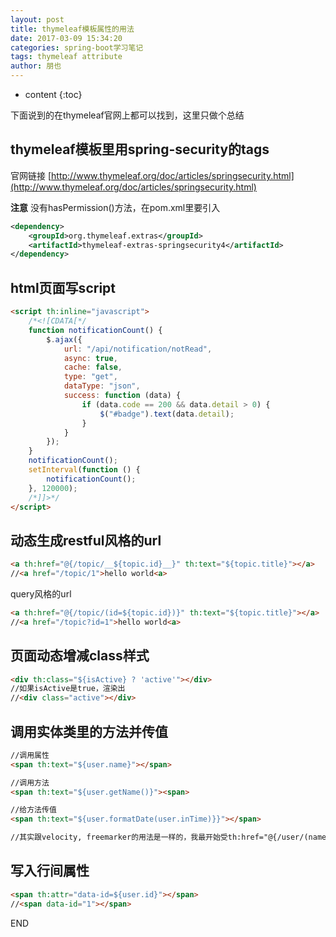 ```yaml
---
layout: post
title: thymeleaf模板属性的用法
date: 2017-03-09 15:34:20
categories: spring-boot学习笔记
tags: thymeleaf attribute
author: 朋也
---
```


* content
{:toc}

下面说到的在thymeleaf官网上都可以找到，这里只做个总结

## thymeleaf模板里用spring-security的tags

官网链接 [http://www.thymeleaf.org/doc/articles/springsecurity.html](http://www.thymeleaf.org/doc/articles/springsecurity.html)

**注意** 没有hasPermission()方法，在pom.xml里要引入

```xml
<dependency>
    <groupId>org.thymeleaf.extras</groupId>
    <artifactId>thymeleaf-extras-springsecurity4</artifactId>
</dependency>
```




## html页面写script

```html
<script th:inline="javascript">
    /*<![CDATA[*/
    function notificationCount() {
        $.ajax({
            url: "/api/notification/notRead",
            async: true,
            cache: false,
            type: "get",
            dataType: "json",
            success: function (data) {
                if (data.code == 200 && data.detail > 0) {
                    $("#badge").text(data.detail);
                }
            }
        });
    }
    notificationCount();
    setInterval(function () {
        notificationCount();
    }, 120000);
    /*]]>*/
</script>
```

## 动态生成restful风格的url

```html
<a th:href="@{/topic/__${topic.id}__}" th:text="${topic.title}"></a>
//<a href="/topic/1">hello world<a>
```

query风格的url

```html
<a th:href="@{/topic/(id=${topic.id})}" th:text="${topic.title}"></a>
//<a href="/topic?id=1">hello world<a>
```

## 页面动态增减class样式

```html
<div th:class="${isActive} ? 'active'"></div>
//如果isActive是true，渲染出
//<div class="active"></div>
```

## 调用实体类里的方法并传值

```html
//调用属性
<span th:text="${user.name}"></span>

//调用方法
<span th:text="${user.getName()}"><span>

//给方法传值
<span th:text="${user.formatDate(user.inTime)}}"></span>

//其实跟velocity, freemarker的用法是一样的，我最开始受th:href="@{/user/(name=${user.name})}"的影响，给弄错了，还以为不支持呢。。
```

## 写入行间属性

```html
<span th:attr="data-id=${user.id}"></span>
//<span data-id="1"></span>
```

END
